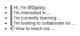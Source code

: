 - 👋 Hi, I’m @Djpisty
- 👀 I’m interested in ...
- 🌱 I’m currently learning ...
- 💞️ I’m looking to collaborate on ...
- 📫 How to reach me ...

<!---
Djpisty/Djpisty is a ✨ special ✨ repository because its `README.md` (this file) appears on your GitHub profile.
You can click the Preview link to take a look at your changes.
--->
